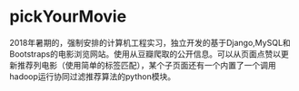 # pickYourMovie
2018年暑期的，强制安排的计算机工程实习，独立开发的基于Django,MySQL和Bootstraps的电影浏览网站。使用从豆瓣爬取的公开信息。可以从页面点赞以更新推荐列电影（使用简单的标签匹配），某个子页面还有一个内置了一个调用hadoop运行协同过滤推荐算法的python模块。


